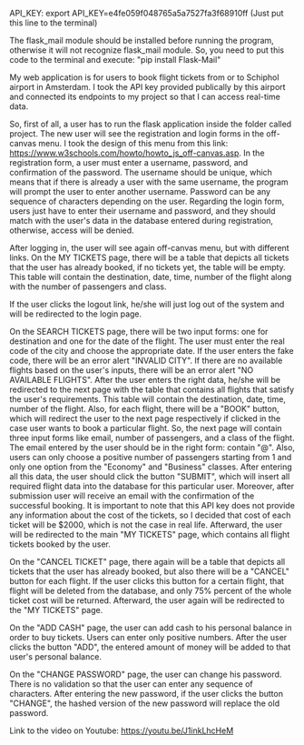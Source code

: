 API_KEY: export API_KEY=e4fe059f048765a5a7527fa3f68910ff	(Just put this line to the terminal)

The flask_mail module should be installed before running the program, otherwise it will not recognize flask_mail module. So, you need to put this code to the terminal and execute: "pip install Flask-Mail"

My web application is for users to book flight tickets from or to Schiphol airport in Amsterdam. I took the API key provided publically by this airport and connected its endpoints to my project so that I can access real-time data. 

So, first of all, a user has to run the flask application inside the folder called project. The new user will see the registration and login forms in the off-canvas menu. I took the design of this menu from this link: https://www.w3schools.com/howto/howto_js_off-canvas.asp. In the registration form, a user must enter a username, password, and confirmation of the password. The username should be unique, which means that if there is already a user with the same username, the program will prompt the user to enter another username. Password can be any sequence of characters depending on the user. Regarding the login form, users just have to enter their username and password, and they should match with the user's data in the database entered during registration, otherwise, access will be denied. 

After logging in, the user will see again off-canvas menu, but with different links. On the MY TICKETS page, there will be a table that depicts all tickets that the user has already booked, if no tickets yet, the table will be empty. This table will contain the destination, date, time, number of the flight along with the number of passengers and class.

If the user clicks the logout link, he/she will just log out of the system and will be redirected to the login page. 

On the SEARCH TICKETS page, there will be two input forms: one for destination and one for the date of the flight. The user must enter the real code of the city and choose the appropriate date. If the user enters the fake code, there will be an error alert "INVALID CITY". If there are no available flights based on the user's inputs, there will be an error alert "NO AVAILABLE FLIGHTS". After the user enters the right data, he/she will be redirected to the next page with the table that contains all flights that satisfy the user's requirements. This table will contain the destination, date, time, number of the flight. Also, for each flight, there will be a "BOOK" button, which will redirect the user to the next page respectively if clicked in the case user wants to book a particular flight. So, the next page will contain three input forms like email, number of passengers, and a class of the flight. The email entered by the user should be in the right form: contain "@". Also, users can only choose a positive number of passengers starting from 1 and only one option from the "Economy" and "Business" classes. After entering all this data, the user should click the button "SUBMIT", which will insert all required flight data into the database for this particular user. Moreover, after submission user will receive an email with the confirmation of the successful booking. It is important to note that this API key does not provide any information about the cost of the tickets, so I decided that cost of each ticket will be $2000, which is not the case in real life. Afterward, the user will be redirected to the main "MY TICKETS" page, which contains all flight tickets booked by the user.

On the "CANCEL TICKET" page, there again will be a table that depicts all tickets that the user has already booked, but also there will be a "CANCEL" button for each flight. If the user clicks this button for a certain flight, that flight will be deleted from the database, and only 75% percent of the whole ticket cost will be returned. Afterward, the user again will be redirected to the "MY TICKETS" page. 

On the "ADD CASH" page, the user can add cash to his personal balance in order to buy tickets. Users can enter only positive numbers. After the user clicks the button "ADD", the entered amount of money will be added to that user's personal balance.

On the "CHANGE PASSWORD" page, the user can change his password. There is no validation so that the user can enter any sequence of characters. After entering the new password, if the user clicks the button "CHANGE", the hashed version of the new password will replace the old password. 


Link to the video on Youtube: https://youtu.be/J1inkLhcHeM